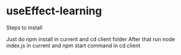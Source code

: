 # useEffect-learning

Steps to install

Just do npm install in current and cd client folder
After that run node index.js in current and npm start command in cd client
